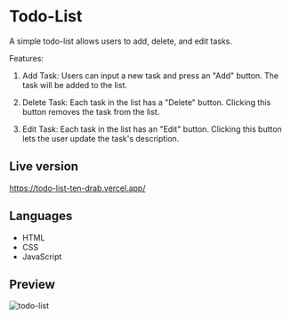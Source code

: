 # Todo-List
A simple todo-list allows users to add, delete, and edit tasks. 

Features:

1. Add Task: Users can input a new task and press an "Add" button. The task will be added to the list.

2. Delete Task: Each task in the list has a "Delete" button. Clicking this button removes the task from the list.

3. Edit Task: Each task in the list has an "Edit" button. Clicking this button lets the user update the task's description.

## Live version
https://todo-list-ten-drab.vercel.app/

## Languages
* HTML
* CSS
* JavaScript

## Preview

![todo-list](https://github.com/ashish1089/Todo-List/assets/116971146/ac30f9ef-1863-4f9b-992c-769511a02978)


